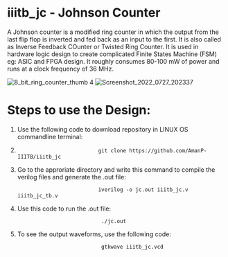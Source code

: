# iiitb_jc - Johnson Counter
A Johnson counter is a modified ring counter in which the output from the last flip flop is inverted and fed back as an input to the first. It is also called as Inverse Feedback COunter or Twisted Ring Counter. It is used in hardware logic design to create complicated Finite States Machine (FSM) eg: ASIC and FPGA design. It roughly consumes 80-100 mW of power and runs at a clock frequency of 36 MHz.

![8_bit_ring_counter_thumb 4](https://user-images.githubusercontent.com/110079634/181281038-1708f9c6-5df8-4081-8218-e5faf6324e43.gif)
![Screenshot_2022_0727_202337](https://user-images.githubusercontent.com/110079634/181281826-20a08f49-3556-4692-81ff-653e161e60fa.jpg)


# Steps to use the Design:

1. Use the following code to download repository in LINUX OS commandline terminal:   
2. 
                                 git clone https://github.com/AmanP-IIITB/iiitb_jc
 
2. Go to the approriate directory and write this command to compile the verilog files and generate the .out file:
 
                                 iverilog -o jc.out iiitb_jc.v iiitb_jc_tb.v
   
3. Use this code to run the .out file: 
 
                                  ./jc.out
   
 
4. To see the output waveforms, use the following code:
 
                                  gtkwave iiitb_jc.vcd
